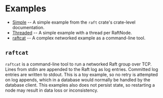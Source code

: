 # Examples

* [Simple](simple.rs) -- A simple example from the `raft` crate's crate-level documentation.
* [Threaded](threaded.rs) -- A simple example with a thread per RaftNode.
* [raftcat](raftcat.rs) -- A complex networked example as a command-line tool.

## `raftcat`

`raftcat` is a command-line tool to run a networked Raft group over TCP. Lines from stdin are appended to the Raft log as log entries.
Committed log entries are written to stdout. This is a toy example, so no retry is attempted on log appends, which in a database would
normally be handled by the database client. This examples also does not persist state, so restarting a node may result in data loss or
inconsistency.
